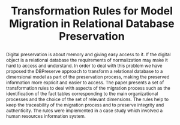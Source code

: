 ---
abstract: Digital preservation is about memory and giving easy access to it. If the
  digital object is a relational database the requirements of normalization may make
  it hard to access and understand. In order to deal with this problem we have proposed
  the DBPreserve approach to transform a relational database to a dimensional model
  as part of the preservation process, making the preserved information more explicit
  and easier to access. The paper presents a set of transformation rules to deal with
  aspects of the migration process such as the identification of the fact tables corresponding
  to the main organizational processes and the choice of the set of relevant dimensions.
  The rules help to keep the traceability of the migration process and to preserve
  integrity and authenticity. The rules were implemented in a case study which involved
  a human resources information system.
creators:
- Arif Ur Rahman
- Cristina Ribeiro
- Gabriel David
date: null
document_url: https://services.phaidra.univie.ac.at/api/object/o:294268/download
grand_parent: iPRES
institutions: []
keywords:
- singapore
- database preservation
- database transformation rules
landing_page_url: https://phaidra.univie.ac.at/o:294268
language: eng
layout: publication
license: CC BY-SA 3.0 AT
notes_url: null
parent: iPRES 2011
publication_type: paper
size: 520806
slides_url: null
source_name: iPRES
stream_url: null
title: Transformation Rules for Model Migration in Relational Database Preservation
year: 2011
---